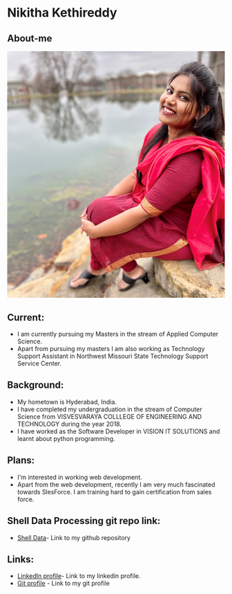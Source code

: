# Nikitha Kethireddy

## About-me
![](https://raw.githubusercontent.com/nikithakethireddy1996/big-data-dev/master/myImage.jpg)

## Current: 
- I am currently pursuing my Masters in the stream of Applied Computer Science. 
- Apart from pursuing my masters I am also working as Technology Support Assistant in Northwest Missouri State Technology Support Service Center.

## Background: 
- My hometown is Hyderabad, India.
-  I have completed my undergraduation in the stream of Computer Science from VISVESVARAYA COLLLEGE OF ENGINEERING AND TECHNOLOGY during the year 2018.
- I have worked as the Software Developer in VISION IT SOLUTIONS and learnt about python programming.

## Plans: 
- I'm interested in working web development.
- Apart from the web development, recently I am very much fascinated towards SlesForce. I am training hard to gain certification from sales force.

## Shell Data Processing git repo link:
- [Shell Data](https://github.com/nikithakethireddy1996/shell-data-processing)- Link to my github repository


## Links:
- [LinkedIn profile](https://www.linkedin.com/in/nikitha-kethi-13b67b184/)- Link to my linkedin profile.
- [Git profile](https://github.com/nikithakethireddy1996) - Link to my git profile
